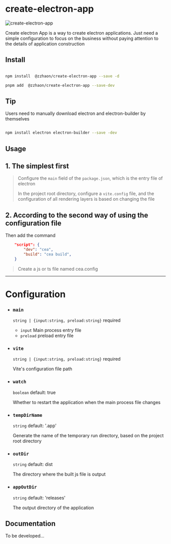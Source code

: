 # create-electron-app

![create-electron-app](https://img.shields.io/npm/v/@zzhaon/create-electron-app?color=red&label=create-electron-app)

Create electron App is a way to create electron applications. Just need a simple configuration to focus on the business without paying attention to the details of application construction

## Install

```sh

npm install  @zzhaon/create-electron-app --save -d

pnpm add  @zzhaon/create-electron-app --save-dev

```

## Tip

Users need to manually download electron and electron-builder by themselves

```sh

npm install electron electron-builder --save -dev

```

## Usage

## 1. The simplest first

> Configure the `main` field of the `package.json`, which is the entry file of electron
>
> In the project root directory, configure a `vite.config` file, and the configuration of all rendering layers is based on changing the file

## 2. According to the second way of using the configuration file

Then add the command

```json
    "script": {
        "dev": "cea",
        "build": "cea build",
    }
```

> Create a js or ts file named cea.config

---

# Configuration

- ### `main`
  `string | {input:string, preload:string}` required
  - `input` Main process entry file
  - `preload` preload entry file
- ### `vite`

  `string | {input:string, preload:string}` required

  Vite's configuration file path

- ### `watch`

  `boolean` default: true

  Whether to restart the application when the main process file changes

- ### `tempDirName`

  `string` default: '.app'

  Generate the name of the temporary run directory, based on the project root directory

- ### `outDir`

  `string` default: dist

  The directory where the built js file is output

- ### `appOutDir`

  `string` default: 'releases'

  The output directory of the application

## Documentation

To be developed...
